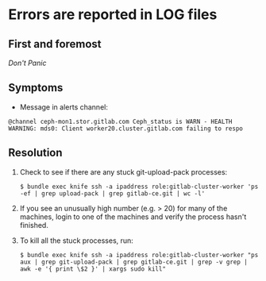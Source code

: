 # Errors are reported in LOG files

## First and foremost

*Don't Panic*

## Symptoms

* Message in alerts channel:

```
@channel ceph-mon1.stor.gitlab.com Ceph_status is WARN - HEALTH WARNING: mds0: Client worker20.cluster.gitlab.com failing to respo
```

## Resolution

1. Check to see if there are any stuck git-upload-pack processes:

    ```
    $ bundle exec knife ssh -a ipaddress role:gitlab-cluster-worker 'ps -ef | grep upload-pack | grep gitlab-ce.git | wc -l'
    ```

2. If you see an unusually high number (e.g. > 20) for many of the machines,
login to one of the machines and verify the process hasn't finished.

3. To kill all the stuck processes, run:

    ```
    $ bundle exec knife ssh -a ipaddress role:gitlab-cluster-worker "ps aux | grep git-upload-pack | grep gitlab-ce.git | grep -v grep | awk -e '{ print \$2 }' | xargs sudo kill"
    ```
